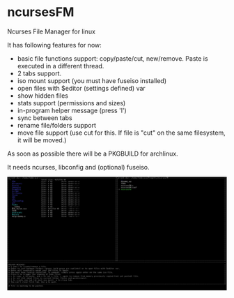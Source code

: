 # ncursesFM
Ncurses File Manager for linux

It has following features for now:
* basic file functions support: copy/paste/cut, new/remove. Paste is executed in a different thread.
* 2 tabs support.
* iso mount support (you must have fuseiso installed)
* open files with $editor (settings defined) var
* show hidden files
* stats support (permissions and sizes)
* in-program helper message (press 'l')
* sync between tabs
* rename file/folders support
* move file support (use cut for this. If file is "cut" on the same filesystem, it will be moved.)

As soon as possible there will be a PKGBUILD for archlinux.

It needs ncurses, libconfig and (optional) fuseiso.

![Alt text](ncursesfm.png?raw=true)